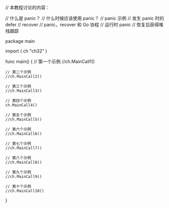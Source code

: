 // 本教程讨论的内容：

// 什么是 panic？
// 什么时候应该使用 panic？
// panic 示例
// 发生 panic 时的 defer
// recover
// panic，recover 和 Go 协程
// 运行时 panic
// 恢复后获得堆栈跟踪


package main

import (
	ch "ch32"
)

func main() {
	// 第一个示例
	//ch.MainCall1()

	// 第二个示例
	//ch.MainCall2()

	// 第三个示例
	//ch.MainCall3()

	// 第四个示例
	ch.MainCall4()

	// 第五个示例
	//ch.MainCall5()

	// 第六个示例
	//ch.MainCall6()

	// 第七个示例
	//ch.MainCall7()

	// 第八个示例
	//ch.MainCall8()

	// 第九个示例
	//ch.MainCall9()

	// 第十个示例
	//ch.MainCall10()

}
